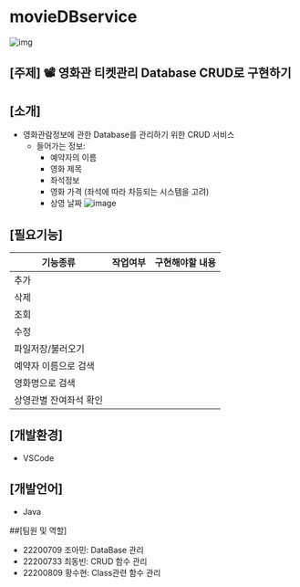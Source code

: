 # movieDBservice

![img](https://cdn.pixabay.com/photo/2017/04/29/11/35/movie-2270554__340.png)

## [주제] 📽️ 영화관 티켓관리 Database CRUD로 구현하기

## [소개]
- 영화관람정보에 관한 Database를 관리하기 위한 CRUD 서비스
  - 들어가는 정보:
    - 예약자의 이름
    - 영화 제목
    - 좌석정보
    - 영화 가격 (좌석에 따라 차등되는 시스템을 고려)
    - 상영 날짜
![image](https://user-images.githubusercontent.com/126534280/236189753-4020ea71-2c4a-4a57-89ee-6b9996654b49.png)
    
## [필요기능]

| 기능종류 | 작업여부 | 구현해야할 내용 |
| ------ | -- |----------- |
| 추가 |  |  | iOS 기초, H.I.G를 통한 컴포넌트의 이해, 화면 전환 |
| 삭제 |  |  | Autolayout을 통한 기초 UI구성, Scroll View의 이해 |
| 조회 |  |  | TableView, CollectionView, 데이터 전달 방식 |
| 수정 |  |  | Cocoapods & Networking + 솝커톤 전 보충 세미나 |
| 파일저장/불러오기  |  |  |디자인 합동 세미나 |
| 예약자 이름으로 검색 |  |  |서버 합동 세미나 + 솝커톤  |
| 영화명으로 검색 |  |  |클론 코딩을 통한 실전 UI 구성, Animation, 통신 보충  |
| 상영관별 잔여좌석 확인 |  |  |e기획 경선 + 앱잼 전 보충 세미나 + 앱스토어 배포 가이드  |

## [개발환경]
- VSCode

## [개발언어] 
- Java 

##[팀원 및 역할]
- 22200709 조아민: DataBase 관리
- 22200733 최동빈: CRUD 함수 관리
- 22200809 황수현: Class관련 함수 관리 
